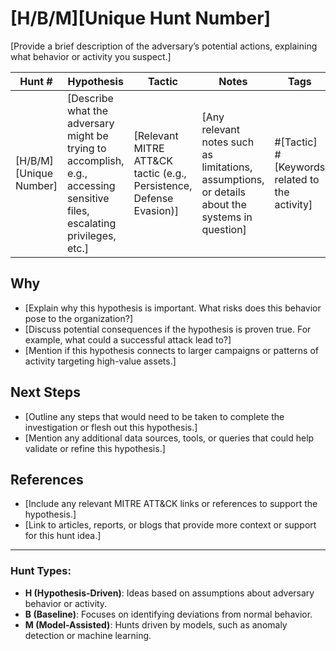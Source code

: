 # [H/B/M][Unique Hunt Number]  
[Provide a brief description of the adversary’s potential actions, explaining what behavior or activity you suspect.]

| Hunt #       | Hypothesis                                                                                           | Tactic            | Notes                                   | Tags                                    | Submitter   |  
|--------------|------------------------------------------------------------------------------------------------------|-------------------|-----------------------------------------|-----------------------------------------|-------------|
| [H/B/M][Unique Number]  | [Describe what the adversary might be trying to accomplish, e.g., accessing sensitive files, escalating privileges, etc.] | [Relevant MITRE ATT&CK tactic (e.g., Persistence, Defense Evasion)] | [Any relevant notes such as limitations, assumptions, or details about the systems in question] | #[Tactic] #[Keywords related to the activity] | [Submitter’s name or handle] |

## Why  

- [Explain why this hypothesis is important. What risks does this behavior pose to the organization?]
- [Discuss potential consequences if the hypothesis is proven true. For example, what could a successful attack lead to?]
- [Mention if this hypothesis connects to larger campaigns or patterns of activity targeting high-value assets.]

## Next Steps  

- [Outline any steps that would need to be taken to complete the investigation or flesh out this hypothesis.]
- [Mention any additional data sources, tools, or queries that could help validate or refine this hypothesis.]

## References  

- [Include any relevant MITRE ATT&CK links or references to support the hypothesis.]
- [Link to articles, reports, or blogs that provide more context or support for this hunt idea.]

---

### Hunt Types:
- **H (Hypothesis-Driven)**: Ideas based on assumptions about adversary behavior or activity.
- **B (Baseline)**: Focuses on identifying deviations from normal behavior.
- **M (Model-Assisted)**: Hunts driven by models, such as anomaly detection or machine learning.

